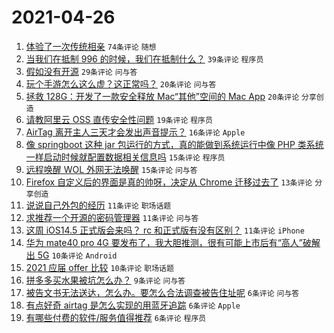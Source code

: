 # 2021-04-26

1. [体验了一次传统相亲](https://www.v2ex.com/t/773239) `74条评论` `随想`
1. [当我们在抵制 996 的时候，我们在抵制什么？](https://www.v2ex.com/t/773298) `39条评论` `程序员`
1. [假如没有开源](https://www.v2ex.com/t/773246) `29条评论` `问与答`
1. [玩个手游怎么这么虚？这正常吗？](https://www.v2ex.com/t/773271) `20条评论` `问与答`
1. [拯救 128G：开发了一款安全释放 Mac“其他”空间的 Mac App](https://www.v2ex.com/t/773263) `20条评论` `分享创造`
1. [请教阿里云 OSS 直传安全性问题](https://www.v2ex.com/t/773270) `19条评论` `程序员`
1. [AirTag 离开主人三天才会发出声音提示？](https://www.v2ex.com/t/773245) `16条评论` `Apple`
1. [像 springboot 这种 jar 包运行的方式，真的能做到系统运行中像 PHP 类系统一样启动时候就配置数据相关信息吗](https://www.v2ex.com/t/773264) `15条评论` `程序员`
1. [远程唤醒 WOL 外网无法唤醒](https://www.v2ex.com/t/773258) `15条评论` `问与答`
1. [Firefox 自定义后的界面是真的帅呀，决定从 Chrome 迁移过去了](https://www.v2ex.com/t/773265) `13条评论` `分享创造`
1. [说说自己外包的经历](https://www.v2ex.com/t/773261) `11条评论` `职场话题`
1. [求推荐一个开源的密码管理器](https://www.v2ex.com/t/773255) `11条评论` `问与答`
1. [这周 iOS14.5 正式版会来吗？ rc 和正式版有没有区别？](https://www.v2ex.com/t/773252) `11条评论` `iPhone`
1. [华为 mate40 pro 4G 要发布了，我大胆推测，很有可能上市后有“高人”破解出 5G](https://www.v2ex.com/t/773301) `10条评论` `Android`
1. [2021 应届 offer 比较](https://www.v2ex.com/t/773256) `10条评论` `职场话题`
1. [拼多多买水果被坑怎么办？](https://www.v2ex.com/t/773293) `9条评论` `问与答`
1. [被告文书无法送达，怎么办。要怎么合法调查被告住址呢](https://www.v2ex.com/t/773283) `6条评论` `问与答`
1. [有点好奇 airtag 是怎么实现的用蓝牙追踪](https://www.v2ex.com/t/773279) `6条评论` `Apple`
1. [有哪些付费的软件/服务值得推荐](https://www.v2ex.com/t/773286) `6条评论` `程序员`
